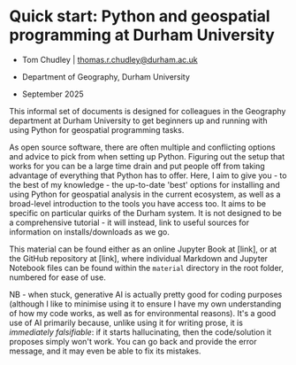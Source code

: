 # Quick start: Python and geospatial programming at Durham University

 - Tom Chudley | thomas.r.chudley@durham.ac.uk

 - Department of Geography, Durham University

 - September 2025

This informal set of documents is designed for colleagues in the Geography department at Durham University to get beginners up and running with using Python for geospatial programming tasks.

As open source software, there are often multiple and conflicting options and advice to pick from when setting up Python. Figuring out the setup that works for you can be a large time drain and put people off from taking advantage of everything that Python has to offer. Here, I aim to give you - to the best of my knowledge - the up-to-date 'best' options for installing and using Python for geospatial analysis in the current ecosystem, as well as a broad-level introduction to the tools you have access too. It aims to be specific on particular quirks of the Durham system. It is not designed to be a comprehensive tutorial - it will instead, link to useful sources for information on installs/downloads as we go.

This material can be found either as an online Jupyter Book at [link], or at the GitHub repository at [link], where individual Markdown and Jupyter Notebook files can be found within the `material` directory in the root folder, numbered for ease of use.

NB - when stuck, generative AI is actually pretty good for coding purposes (although I like to minimise using it to ensure I have my own understanding of how my code works, as well as for environmental reasons). It's a good use of AI primarily because, unlike using it for writing prose, it is _immediately falsifiable_: if it starts hallucinating, then the code/solution it proposes simply won't work. You can go back and provide the error message, and it may even be able to fix its mistakes.
